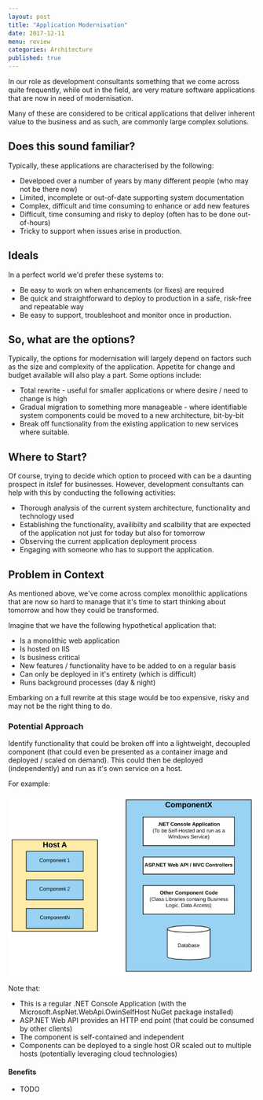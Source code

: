```yaml
---
layout: post
title: "Application Modernisation"
date: 2017-12-11
menu: review
categories: Architecture
published: true
---
```

In our role as development consultants something that we come across quite frequently, while out in the field, are very mature software applications that are now in need of modernisation.

Many of these are considered to be critical applications that deliver inherent value to the business and as such, are commonly large complex solutions.

## Does this sound familiar?
Typically, these applications are characterised by the following:
- Develpoed over a number of years by many different people (who may not be there now)
- Limited, incomplete or out-of-date supporting system documentation
- Complex, difficult and time consuming to enhance or add new features
- Difficult, time consuming and risky to deploy (often has to be done out-of-hours)
- Tricky to support when issues arise in production.

## Ideals
In a perfect world we'd prefer these systems to:
- Be easy to work on when enhancements (or fixes) are required
- Be quick and straightforward to deploy to production in a safe, risk-free and repeatable way
- Be easy to support, troubleshoot and monitor once in production.

## So, what are the options?
Typically, the options for modernisation will largely depend on factors such as the size and complexity of the application. Appetite for change and budget available will also play a part. Some options include:
- Total rewrite - useful for smaller applications or where desire / need to change is high
- Gradual migration to something more manageable - where identifiable system components could be moved to a new architecture, bit-by-bit
- Break off functionality from the existing application to new services where suitable.

## Where to Start?
Of course, trying to decide which option to proceed with can be a daunting prospect in itslef for businesses. However, development consultants can help with this by conducting the following activities:
- Thorough analysis of the current system architecture, functionality and technology used
- Establishing the functionality, availibilty and scalbility that are expected of the application not just for today but also for tomorrow
- Observing the current application deployment process
- Engaging with someone who has to support the application.

## Problem in Context
As mentioned above, we've come across complex monolithic applications that are now so hard to manage that it's time to start thinking about tomorrow and how they could be transformed.
    
Imagine that we have the following hypothetical application that:
- Is a monolithic web application 
- Is hosted on IIS
- Is business critical
- New features / functionality have to be added to on a regular basis
- Can only be deployed in it's entirety (which is difficult)
- Runs background processes (day & night)
  
Embarking on a full rewrite at this stage would be too expensive, risky and may not be the right thing to do.

### Potential Approach
Identify functionality that could be broken off into a lightweight, decoupled component (that could even be presented as a container image and deployed / scaled on demand). This could then be deployed (independently) and run as it's own service on a host.
  
For example:
  
![](/assets/Component-Host.PNG)
  
Note that:
- This is a regular .NET Console Application (with the Microsoft.AspNet.WebApi.OwinSelfHost NuGet package installed)
- ASP.NET Web API provides an HTTP end point (that could be consumed by other clients)
- The component is self-contained and independent
- Components can be deployed to a single host OR scaled out to multiple hosts (potentially leveraging cloud technologies)

#### Benefits
- TODO